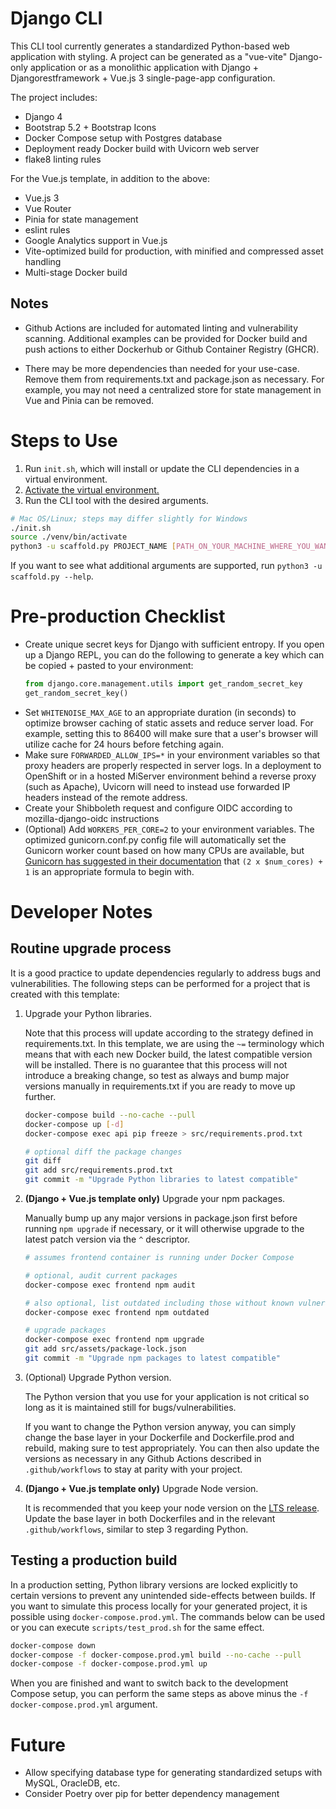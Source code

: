 # Django CLI

This CLI tool currently generates a standardized Python-based web application with styling. A project can be generated as a "vue-vite" Django-only application or as a monolithic application with Django + Djangorestframework + Vue.js 3 single-page-app configuration.

The project includes:
- Django 4
- Bootstrap 5.2 + Bootstrap Icons
- Docker Compose setup with Postgres database
- Deployment ready Docker build with Uvicorn web server
- flake8 linting rules

For the Vue.js template, in addition to the above:
- Vue.js 3
- Vue Router
- Pinia for state management
- eslint rules
- Google Analytics support in Vue.js
- Vite-optimized build for production, with minified and compressed asset handling
- Multi-stage Docker build

## Notes

- Github Actions are included for automated linting and vulnerability scanning. Additional examples can be provided for Docker build and push actions to either Dockerhub or Github Container Registry (GHCR).

- There may be more dependencies than needed for your use-case. Remove them from requirements.txt and package.json as necessary. For example, you may not need a centralized store for state management in Vue and Pinia can be removed.

# Steps to Use

1. Run `init.sh`, which will install or update the CLI dependencies in a virtual environment.
2. [Activate the virtual environment.](https://docs.python.org/3/tutorial/venv.html#creating-virtual-environments)
3. Run the CLI tool with the desired arguments.

```bash
# Mac OS/Linux; steps may differ slightly for Windows
./init.sh
source ./venv/bin/activate
python3 -u scaffold.py PROJECT_NAME [PATH_ON_YOUR_MACHINE_WHERE_YOU_WANT_THE_PROJECT]
```

If you want to see what additional arguments are supported, run `python3 -u scaffold.py --help`.

# Pre-production Checklist

- Create unique secret keys for Django with sufficient entropy. If you open up a Django REPL, you can do the following to generate a key which can be copied + pasted to your environment:
    ```python
    from django.core.management.utils import get_random_secret_key
    get_random_secret_key()
    ```
- Set `WHITENOISE_MAX_AGE` to an appropriate duration (in seconds) to optimize browser caching of static assets and reduce server load. For example, setting this to 86400 will make sure that a user's browser will utilize cache for 24 hours before fetching again.
- Make sure `FORWARDED_ALLOW_IPS=*` in your environment variables so that proxy headers are properly respected in server logs. In a deployment to OpenShift or in a hosted MiServer environment behind a reverse proxy (such as Apache), Uvicorn will need to instead use forwarded IP headers instead of the remote address.
- Create your Shibboleth request and configure OIDC according to mozilla-django-oidc instructions
- (Optional) Add `WORKERS_PER_CORE=2` to your environment variables. The optimized gunicorn.conf.py config file will automatically set the Gunicorn worker count based on how many CPUs are available, but [Gunicorn has suggested in their documentation](https://docs.gunicorn.org/en/stable/design.html#how-many-workers) that `(2 x $num_cores) + 1` is an appropriate formula to begin with.

# Developer Notes

## Routine upgrade process

It is a good practice to update dependencies regularly to address bugs and vulnerabilities. The following steps can be performed for a project that is created with this template:

1. Upgrade your Python libraries.

    Note that this process will update according to the strategy defined in requirements.txt. In this template, we are using the `~=` terminology which means that with each new Docker build, the latest compatible version will be installed. There is no guarantee that this process will not introduce a breaking change, so test as always and bump major versions manually in requirements.txt if you are ready to move up further.

    ```bash
    docker-compose build --no-cache --pull
    docker-compose up [-d]
    docker-compose exec api pip freeze > src/requirements.prod.txt

    # optional diff the package changes
    git diff
    git add src/requirements.prod.txt
    git commit -m "Upgrade Python libraries to latest compatible"
    ```

2. <strong>(Django + Vue.js template only)</strong> Upgrade your npm packages.

    Manually bump up any major versions in package.json first before running `npm upgrade` if necessary, or it will otherwise upgrade to the latest patch version via the `^` descriptor.

    ```bash
    # assumes frontend container is running under Docker Compose

    # optional, audit current packages
    docker-compose exec frontend npm audit

    # also optional, list outdated including those without known vulnerabilities
    docker-compose exec frontend npm outdated

    # upgrade packages
    docker-compose exec frontend npm upgrade
    git add src/assets/package-lock.json
    git commit -m "Upgrade npm packages to latest compatible"
    ```

3. (Optional) Upgrade Python version.

    The Python version that you use for your application is not critical so long as it is maintained still for bugs/vulnerabilities.

    If you want to change the Python version anyway, you can simply change the base layer in your Dockerfile and Dockerfile.prod and rebuild, making sure to test appropriately. You can then also update the versions as necessary in any Github Actions described in `.github/workflows` to stay at parity with your project.

4. <strong>(Django + Vue.js template only)</strong> Upgrade Node version.

    It is recommended that you keep your node version on the [LTS release](https://nodejs.org/en/). Update the base layer in both Dockerfiles and in the relevant `.github/workflows`, similar to step 3 regarding Python.

## Testing a production build

In a production setting, Python library versions are locked explicitly to certain versions to prevent any unintended side-effects between builds. If you want to simulate this process locally for your generated project, it is possible using `docker-compose.prod.yml`. The commands below can be used or you can execute `scripts/test_prod.sh` for the same effect.

```bash
docker-compose down
docker-compose -f docker-compose.prod.yml build --no-cache --pull
docker-compose -f docker-compose.prod.yml up
```

When you are finished and want to switch back to the development Compose setup, you can perform the same steps as above minus the `-f docker-compose.prod.yml` argument.

# Future

- Allow specifying database type for generating standardized setups with MySQL, OracleDB, etc.
- Consider Poetry over pip for better dependency management
